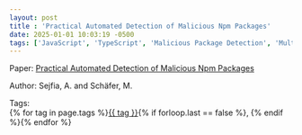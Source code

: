 ```yaml
---
layout: post
title : 'Practical Automated Detection of Malicious Npm Packages'
date: 2025-01-01 10:03:19 -0500
tags: ['JavaScript', 'TypeScript', 'Malicious Package Detection', 'Multiple', 'Abstract Syntax Tree (AST)']
---
```

Paper: [Practical Automated Detection of Malicious Npm Packages](https://dl-acm-org.proxy.library.nd.edu/doi/pdf/10.1145/3510003.3510104)

Author: Sejfia, A. and Schäfer, M.




 Tags:  
        <span>{% for tag in page.tags %}<a href="{{ site.baseurl }}tags/#{{ tag | slugify }}">{{ tag }}</a>{% if forloop.last == false %}, {% endif %}{% endfor %}</span>
